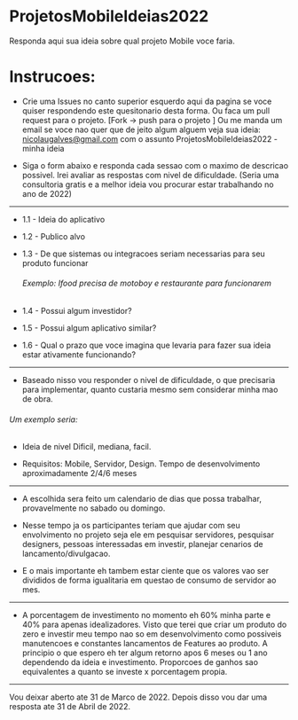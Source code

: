 # ProjetosMobileIdeias2022

Responda aqui sua ideia sobre qual projeto Mobile voce faria. 

# **Instrucoes:**

- Crie uma Issues no canto superior esquerdo aqui da pagina se voce quiser respondendo este quesitonario desta forma. Ou 
faca um pull request para o projeto. [Fork -> push para o projeto ] Ou me manda um email se voce nao quer que de jeito algum 
alguem veja sua ideia: nicolaugalves@gmail.com com o assunto ProjetosMobileIdeias2022 - minha ideia

- Siga o form abaixo e responda cada sessao com o maximo de descricao possivel. Irei avaliar
as respostas com nivel de dificuldade. (Seria uma consultoria gratis e a melhor ideia vou
procurar estar trabalhando no ano de 2022)

-------

- 1.1 - Ideia do aplicativo 

- 1.2 - Publico alvo

- 1.3 - De que sistemas ou integracoes seriam necessarias para seu produto funcionar
  ###### Exemplo: Ifood precisa de motoboy e restaurante para funcionarem

- 1.4 - Possui algum investidor?

- 1.5 - Possui algum aplicativo similar?

- 1.6 - Qual o prazo que voce imagina que levaria para fazer sua ideia estar ativamente funcionando?


-------

- Baseado nisso vou responder o nivel de dificuldade, o que precisaria para implementar, quanto custaria mesmo sem considerar minha
mao de obra.

###### Um exemplo seria:

- Ideia de nivel Dificil, mediana, facil.

- Requisitos: Mobile, Servidor, Design.
Tempo de desenvolvimento aproximadamente 2/4/6 meses


-------

- A escolhida sera feito um calendario de dias que possa trabalhar, provavelmente no sabado ou domingo.

- Nesse tempo ja os participantes teriam que ajudar com seu envolvimento no projeto seja ele em
pesquisar servidores, pesquisar designers, pessoas interessadas em investir, planejar cenarios de lancamento/divulgacao.

- E o mais importante eh tambem estar ciente que os valores vao ser divididos de forma igualitaria em questao de consumo de servidor ao mes.


-------

- A porcentagem de investimento no momento eh 60% minha parte e 40% para apenas idealizadores. Visto que terei que criar um produto do zero 
e investir meu tempo nao so em desenvolvimento como possiveis manutencoes e constantes lancamentos de Features ao produto. A principio o que espero eh ter algum retorno apos 6 meses ou 1 ano dependendo da ideia e investimento. Proporcoes de ganhos sao equivalentes a quanto se investe x porcentagem propia.

-------

Vou deixar aberto ate 31 de Marco de 2022. Depois disso vou dar uma resposta ate  31 de Abril de 2022.

